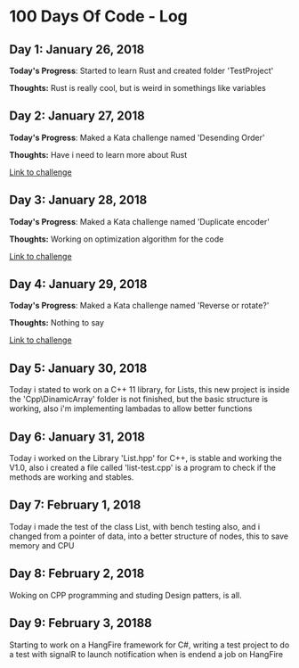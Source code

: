 # 100 Days Of Code - Log

## Day 1: January 26, 2018

**Today's Progress**: Started to learn Rust and created folder 'TestProject'

**Thoughts:** Rust is really cool, but is weird in somethings like variables

## Day 2: January 27, 2018

**Today's Progress**: Maked a Kata challenge named 'Desending Order'

**Thoughts:** Have i need to learn more about Rust

[Link to challenge](https://www.codewars.com/kata/descending-order/rust)

## Day 3: January 28, 2018

**Today's Progress**: Maked a Kata challenge named 'Duplicate encoder'

**Thoughts:** Working on optimization algorithm for the code

[Link to challenge](https://www.codewars.com/kata/duplicate-encoder/train/rust)

## Day 4: January 29, 2018

**Today's Progress**: Maked a Kata challenge named 'Reverse or rotate?'

**Thoughts:** Nothing to say

[Link to challenge](https://www.codewars.com/kata/reverse-or-rotate/train/rust)

## Day 5: January 30, 2018

Today i stated to work on a C++ 11 library, for Lists, this new project is inside the 'Cpp\DinamicArray' folder
is not finished, but the basic structure is working, also i'm implementing lambadas to allow better functions

## Day 6: January 31, 2018

Today i worked on the Library 'List.hpp' for C++, is stable and working the V1.0, also i created a file called
'list-test.cpp' is a program to check if the methods are working and stables.

## Day 7: February 1, 2018

Today i made the test of the class List, with bench testing also, and i changed from a pointer of data, into a better structure of nodes, this to save memory and CPU

## Day 8: February 2, 2018

Woking on CPP programming and studing Design patters, is all.

## Day 9: February 3, 20188

Starting to work on a HangFire framework for C#, writing a test project to do a test with signalR to launch notification when is endend a job on HangFire
